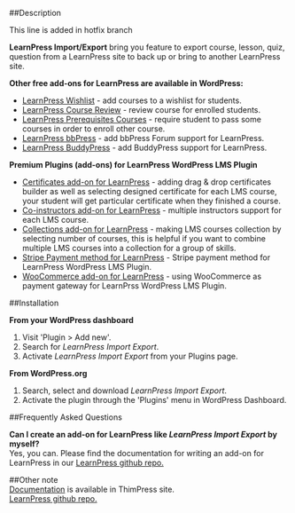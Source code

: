 ##Description

This line is added in hotfix branch

**LearnPress Import/Export** bring you feature to export course, lesson, quiz, question from a LearnPress site to back up or bring to another LearnPress site.  

**Other free add-ons for LearnPress are available in WordPress:**  

- <a href="https://wordpress.org/plugins/learnpress-wishlist/" target="_blank">LearnPress Wishlist</a> - add courses to a wishlist for students.  
- <a href="https://wordpress.org/plugins/learnpress-course-review/" target="_blank">LearnPress Course Review</a> - review course for enrolled students.  
- <a href="https://wordpress.org/plugins/learnpress-prerequisites-courses/" target="_blank">LearnPress Prerequisites Courses</a> - require student to pass some courses in order to enroll other course.  
- <a href="https://wordpress.org/plugins/learnpress-bbpress" target="_blank">LearnPress bbPress</a> - add bbPress Forum support for LearnPress.  
- <a href="https://wordpress.org/plugins/learnpress-buddypresss" target="_blank">LearnPress BuddyPress</a> - add BuddyPress support for LearnPress.  

**Premium Plugins (add-ons) for LearnPress WordPress LMS Plugin**

- <a href="http://thimpress.com/shop/certificates-add-on-for-learnpress/" target="_blank">Certificates add-on for LearnPress</a> - adding drag & drop certificates builder as well as selecting designed certificate for each LMS course, your student will get particular certificate when they finished a course.  
- <a href="http://thimpress.com/shop/co-instructors-add-on-for-learnpress/" target="_blank">Co-instructors add-on for LearnPress</a> - multiple instructors support for each LMS course.  
- <a href="http://thimpress.com/shop/collections-add-on-for-learnpress/"  target="_blank">Collections add-on for LearnPress</a> - making LMS courses collection by selecting number of courses, this is helpful if you want to combine multiple LMS courses into a collection for a group of skills.  
- <a href="http://thimpress.com/shop/stripe-add-on-for-learnpress/"  target="_blank">Stripe Payment method for LearnPress</a> - Stripe payment method for LearnPress WordPress LMS Plugin.  
- <a href="http://thimpress.com/shop/woocommerce-add-on-for-learnpress/"  target="_blank">WooCommerce add-on for LearnPress</a> - using WooCommerce as payment gateway for LearnPrss WordPress LMS Plugin.  

##Installation

**From your WordPress dashboard**  
1. Visit 'Plugin > Add new'.  
2. Search for *LearnPress Import Export*.  
3. Activate *LearnPress Import Export* from your Plugins page.  

**From WordPress.org**  
1. Search, select and download *LearnPress Import Export*.  
2. Activate the plugin through the 'Plugins' menu in WordPress Dashboard.  

##Frequently Asked Questions  

**Can I create an add-on for LearnPress like *LearnPress Import Export* by myself?**  
Yes, you can. Please find the documentation for writing an add-on for LearnPress in our <a href="https://github.com/LearnPress/LearnPress/wiki" target>LearnPress github repo.</a>  

##Other note  
<a href="http://docs.thimpress.com/learnpress" target="_blank">Documentation</a> is available in ThimPress site.  
<a href="https://github.com/LearnPress/LearnPress/" target="_blank">LearnPress github repo.</a>  